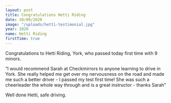 ```yaml
---
layout: post
title: Congratulations Hetti Riding
date: 10/09/2020
image: "/uploads/hetti-testimonial.jpg"
year: 2020
name: Hetti Riding
firstTime: true
---
```

Congratulations to Hetti Riding, York, who passed today first time with 9 minors.

“I would recommend Sarah at Checkmirrors to anyone learning to drive in York. She really helped me get over my nervousness on the road and made me such a better driver - I passed my test first time! She was such a cheerleader the whole way through and is a great instructor - thanks Sarah”

Well done Hetti, safe driving.

